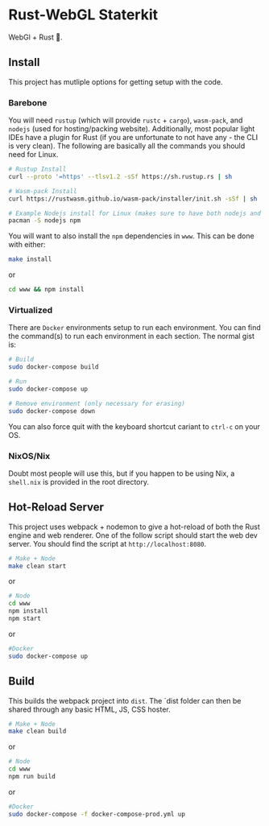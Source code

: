 # Rust-WebGL Staterkit

WebGl + Rust 🦀.

## Install

This project has mutliple options for getting setup with the code.

### Barebone

You will need `rustup` (which will provide `rustc` + `cargo`), `wasm-pack`, and `nodejs` (used for hosting/packing website). Additionally, most popular light IDEs have a plugin for Rust (if you are unfortunate to not have any - the CLI is very clean). The following are basically all the commands you should need for Linux.

```bash
# Rustup Install
curl --proto '=https' --tlsv1.2 -sSf https://sh.rustup.rs | sh

# Wasm-pack Install
curl https://rustwasm.github.io/wasm-pack/installer/init.sh -sSf | sh

# Example Nodejs install for Linux (makes sure to have both nodejs and npm)
pacman -S nodejs npm
```

You will want to also install the `npm` dependencies in `www`. This can be done with either:

```bash
make install
```

or 

```bash
cd www && npm install
```

### Virtualized

There are `Docker` environments setup to run each environment. You can find the command(s) to run each environment in each section. The normal gist is:

```bash
# Build
sudo docker-compose build

# Run
sudo docker-compose up

# Remove environment (only necessary for erasing)
sudo docker-compose down
```

You can also force quit with the keyboard shortcut cariant to `ctrl-c` on your OS.

### NixOS/Nix

Doubt most people will use this, but if you happen to be using Nix, a `shell.nix` is provided in the root directory.

## Hot-Reload Server

This project uses webpack + nodemon to give a hot-reload of both the Rust engine and web renderer. One of the follow script should start the web dev server. You should find the script at `http://localhost:8080`.

```bash
# Make + Node
make clean start
```

or

```bash
# Node
cd www
npm install
npm start
```

or

```bash
#Docker
sudo docker-compose up
```

## Build

This builds the webpack project into `dist`. The `dist folder can then be shared through any basic HTML, JS, CSS hoster.

```bash
# Make + Node
make clean build
```

or

```bash
# Node
cd www
npm run build
```

or

```bash
#Docker
sudo docker-compose -f docker-compose-prod.yml up
```